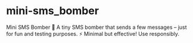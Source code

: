 # mini-sms_bomber
Mini SMS Bomber 🚀 A tiny SMS bomber that sends a few messages – just for fun and testing purposes. ⚡ Minimal but effective! Use responsibly.
